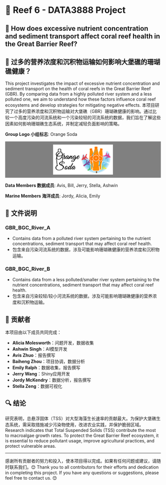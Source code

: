 # 🪸 Reef 6 - DATA3888 Project

## 🌊 How does excessive nutrient concentration and sediment transport affect coral reef health in the Great Barrier Reef?
## 🌊 过多的营养浓度和沉积物运输如何影响大堡礁的珊瑚礁健康？

This project investigates the impact of excessive nutrient concentration and sediment transport on the health of coral reefs in the Great Barrier Reef (GBR). By comparing data from a highly polluted river system and a less polluted one, we aim to understand how these factors influence coral reef ecosystems and develop strategies for mitigating negative effects.
本项目研究了过多的营养浓度和沉积物运输对大堡礁（GBR）珊瑚礁健康的影响。通过比较一个高度污染的河流系统和一个污染较轻的河流系统的数据，我们旨在了解这些因素如何影响珊瑚礁生态系统，并制定减轻负面影响的策略。

**Group Logo 小组标志**: Orange Soda

<div style="display: flex; justify-content: center; gap: 10px; background-color: grey; padding: 10px;">
  <img src="logo4.png" alt="Orange Soda Logo" style="width: 40%;"> 
</div>

**Data Members 数据成员**: Avis, Bill, Jerry, Stella, Ashwin

**Marine Members 海洋成员**: Jordy, Alicia, Emily

## 📁 文件说明
### GBR_BGC_River_A
- Contains data from a polluted river system pertaining to the nutrient concentrations, sediment transport that may affect coral reef health.
- 包含来自污染河流系统的数据，涉及可能影响珊瑚礁健康的营养浓度和沉积物运输。

### GBR_BGC_River_B
- Contains data from a less polluted/smaller river system pertaining to the nutrient concentrations, sediment transport that may affect coral reef health.
- 包含来自污染较轻/较小河流系统的数据，涉及可能影响珊瑚礁健康的营养浓度和沉积物运输。

## 👥 贡献者
本项目由以下成员共同完成：
- **Alicia Molesworth**：问题开发，数据收集
- **Ashwin Singh**：AI模型开发
- **Avis Zhuo**：报告撰写
- **Baiheng Zhou**：项目协调，数据分析
- **Emily Ralph**：数据收集，报告撰写
- **Jerry Wang**：Shiny应用开发
- **Jordy McKendry**：数据分析，报告撰写
- **Stella Zeng**：数据可视化

## 🔍 结论
研究表明，总悬浮固体（TSS）对大型海藻生长速率的贡献最大。为保护大堡礁生态系统，需采取措施减少污染物使用，改进农业实践，并保护脆弱区域。
Research indicates that Total Suspended Solids (TSS) contribute the most to macroalgae growth rates. To protect the Great Barrier Reef ecosystem, it is essential to reduce pollutant usage, improve agricultural practices, and protect vulnerable areas.

---

感谢所有贡献者的努力和投入，使本项目得以完成。如果有任何问题或建议，请随时联系我们。😊
Thank you to all contributors for their efforts and dedication in completing this project. If you have any questions or suggestions, please feel free to contact us. 😊
